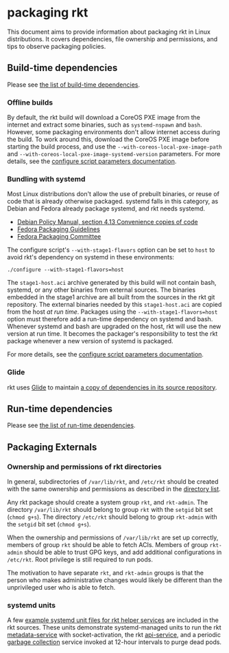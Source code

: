 # packaging rkt

This document aims to provide information about packaging rkt in Linux distributions. It covers dependencies, file ownership and permissions, and tips to observe packaging policies.

## Build-time dependencies

Please see [the list of build-time dependencies][build-deps].

### Offline builds

By default, the rkt build will download a CoreOS PXE image from the internet and extract some binaries, such as `systemd-nspawn` and `bash`. However, some packaging environments don't allow internet access during the build. To work around this, download the CoreOS PXE image before starting the build process, and use the `--with-coreos-local-pxe-image-path` and `--with-coreos-local-pxe-image-systemd-version` parameters. For more details, see the [configure script parameters documentation][build-config].

### Bundling with systemd

Most Linux distributions don't allow the use of prebuilt binaries, or reuse of code that is already otherwise packaged. systemd falls in this category, as Debian and Fedora already package systemd, and rkt needs systemd.

- [Debian Policy Manual, section 4.13 Convenience copies of code][debian-policy-4.13]
- [Fedora Packaging Guidelines][fedora-packaging-guidelines]
- [Fedora Packaging Committee][fedora-packaging-committee]

The configure script's `--with-stage1-flavors` option can be set to `host` to avoid rkt's dependency on systemd in these environments:

```
./configure --with-stage1-flavors=host
```

The `stage1-host.aci` archive generated by this build will not contain bash, systemd, or any other binaries from external sources. The binaries embedded in the stage1 archive are all built from the sources in the rkt git repository. The external binaries needed by this `stage1-host.aci` are copied from the host *at run time*. Packages using the `--with-stage1-flavors=host` option must therefore add a run-time dependency on systemd and bash. Whenever systemd and bash are upgraded on the host, rkt will use the new version at run time. It becomes the packager's responsibility to test the rkt package whenever a new version of systemd is packaged.

For more details, see the [configure script parameters documentation][build-config].

### Glide

rkt uses [Glide][glide] to maintain [a copy of dependencies in its source repository][rkt-vendor].

## Run-time dependencies

Please see [the list of run-time dependencies][run-deps].

## Packaging Externals

### Ownership and permissions of rkt directories

In general, subdirectories of `/var/lib/rkt`, and `/etc/rkt` should be created with the same ownership and permissions as described in the [directory list][rkt-dirs].

Any rkt package should create a system group `rkt`, and `rkt-admin`. The directory `/var/lib/rkt` should belong to group `rkt` with the `setgid` bit set (`chmod g+s`). The directory `/etc/rkt` should belong to group `rkt-admin` with the `setgid` bit set (`chmod g+s`).

When the ownership and permissions of `/var/lib/rkt` are set up correctly, members of group `rkt` should be able to fetch ACIs. Members of group `rkt-admin` should be able to trust GPG keys, and add additional configurations in `/etc/rkt`. Root privilege is still required to run pods.

The motivation to have separate `rkt`, and `rkt-admin` groups is that the person who makes administrative changes would likely be different than the unprivileged user who is able to fetch.

### systemd units

A few [example systemd unit files for rkt helper services][rkt-units] are included in the rkt sources. These units demonstrate systemd-managed units to run the rkt [metadata-service][rkt-metadata-svc] with socket-activation, the rkt [api-service][api-service], and a periodic [garbage collection][rkt-gc] service invoked at 12-hour intervals to purge dead pods.

[build-config]: build-configure.md
[build-deps]: dependencies.md#build-time-dependencies
[debian-policy-4.13]: https://www.debian.org/doc/debian-policy/ch-source.html#s-embeddedfiles
[fedora-packaging-committee]: https://www.mail-archive.com/devel@lists.fedoraproject.org/msg88276.html
[fedora-packaging-guidelines]: https://fedoraproject.org/wiki/Packaging:Guidelines#No_inclusion_of_pre-built_binaries_or_libraries
[glide]: https://glide.sh
[rkt-gc]: subcommands/gc.md
[rkt-metadata-svc]: subcommands/metadata-service.md
[api-service]: subcommands/api-service.md
[rkt-units]: https://github.com/rkt/rkt/tree/master/dist/init/systemd
[rkt-vendor]: https://github.com/rkt/rkt/tree/master/vendor
[run-deps]: dependencies.md#run-time-dependencies
[rkt-dirs]: https://github.com/rkt/rkt/blob/master/dist/init/systemd/tmpfiles.d/rkt.conf
